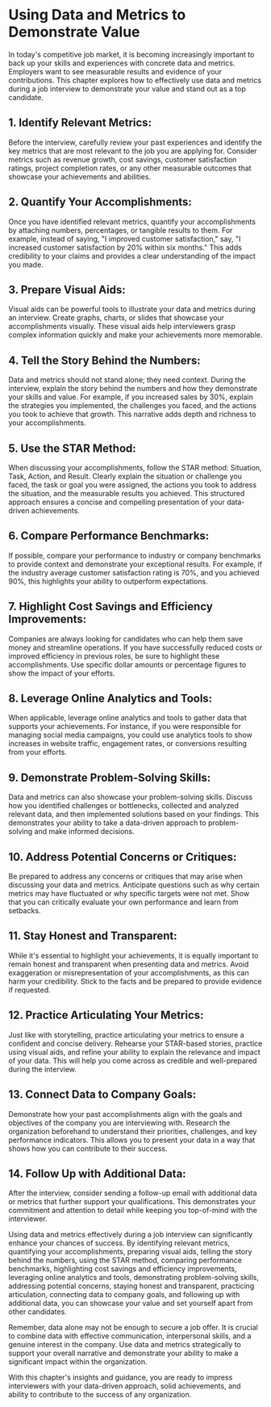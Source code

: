 # Using Data and Metrics to Demonstrate Value

In today's competitive job market, it is becoming increasingly important to back up your skills and experiences with concrete data and metrics. Employers want to see measurable results and evidence of your contributions. This chapter explores how to effectively use data and metrics during a job interview to demonstrate your value and stand out as a top candidate.

## 1\. **Identify Relevant Metrics**:

Before the interview, carefully review your past experiences and identify the key metrics that are most relevant to the job you are applying for. Consider metrics such as revenue growth, cost savings, customer satisfaction ratings, project completion rates, or any other measurable outcomes that showcase your achievements and abilities.

## 2\. **Quantify Your Accomplishments**:

Once you have identified relevant metrics, quantify your accomplishments by attaching numbers, percentages, or tangible results to them. For example, instead of saying, "I improved customer satisfaction," say, "I increased customer satisfaction by 20% within six months." This adds credibility to your claims and provides a clear understanding of the impact you made.

## 3\. **Prepare Visual Aids**:

Visual aids can be powerful tools to illustrate your data and metrics during an interview. Create graphs, charts, or slides that showcase your accomplishments visually. These visual aids help interviewers grasp complex information quickly and make your achievements more memorable.

## 4\. **Tell the Story Behind the Numbers**:

Data and metrics should not stand alone; they need context. During the interview, explain the story behind the numbers and how they demonstrate your skills and value. For example, if you increased sales by 30%, explain the strategies you implemented, the challenges you faced, and the actions you took to achieve that growth. This narrative adds depth and richness to your accomplishments.

## 5\. **Use the STAR Method**:

When discussing your accomplishments, follow the STAR method: Situation, Task, Action, and Result. Clearly explain the situation or challenge you faced, the task or goal you were assigned, the actions you took to address the situation, and the measurable results you achieved. This structured approach ensures a concise and compelling presentation of your data-driven achievements.

## 6\. **Compare Performance Benchmarks**:

If possible, compare your performance to industry or company benchmarks to provide context and demonstrate your exceptional results. For example, if the industry average customer satisfaction rating is 70%, and you achieved 90%, this highlights your ability to outperform expectations.

## 7\. **Highlight Cost Savings and Efficiency Improvements**:

Companies are always looking for candidates who can help them save money and streamline operations. If you have successfully reduced costs or improved efficiency in previous roles, be sure to highlight these accomplishments. Use specific dollar amounts or percentage figures to show the impact of your efforts.

## 8\. **Leverage Online Analytics and Tools**:

When applicable, leverage online analytics and tools to gather data that supports your achievements. For instance, if you were responsible for managing social media campaigns, you could use analytics tools to show increases in website traffic, engagement rates, or conversions resulting from your efforts.

## 9\. **Demonstrate Problem-Solving Skills**:

Data and metrics can also showcase your problem-solving skills. Discuss how you identified challenges or bottlenecks, collected and analyzed relevant data, and then implemented solutions based on your findings. This demonstrates your ability to take a data-driven approach to problem-solving and make informed decisions.

## 10\. **Address Potential Concerns or Critiques**:

Be prepared to address any concerns or critiques that may arise when discussing your data and metrics. Anticipate questions such as why certain metrics may have fluctuated or why specific targets were not met. Show that you can critically evaluate your own performance and learn from setbacks.

## 11\. **Stay Honest and Transparent**:

While it's essential to highlight your achievements, it is equally important to remain honest and transparent when presenting data and metrics. Avoid exaggeration or misrepresentation of your accomplishments, as this can harm your credibility. Stick to the facts and be prepared to provide evidence if requested.

## 12\. **Practice Articulating Your Metrics**:

Just like with storytelling, practice articulating your metrics to ensure a confident and concise delivery. Rehearse your STAR-based stories, practice using visual aids, and refine your ability to explain the relevance and impact of your data. This will help you come across as credible and well-prepared during the interview.

## 13\. **Connect Data to Company Goals**:

Demonstrate how your past accomplishments align with the goals and objectives of the company you are interviewing with. Research the organization beforehand to understand their priorities, challenges, and key performance indicators. This allows you to present your data in a way that shows how you can contribute to their success.

## 14\. **Follow Up with Additional Data**:

After the interview, consider sending a follow-up email with additional data or metrics that further support your qualifications. This demonstrates your commitment and attention to detail while keeping you top-of-mind with the interviewer.

Using data and metrics effectively during a job interview can significantly enhance your chances of success. By identifying relevant metrics, quantifying your accomplishments, preparing visual aids, telling the story behind the numbers, using the STAR method, comparing performance benchmarks, highlighting cost savings and efficiency improvements, leveraging online analytics and tools, demonstrating problem-solving skills, addressing potential concerns, staying honest and transparent, practicing articulation, connecting data to company goals, and following up with additional data, you can showcase your value and set yourself apart from other candidates.

Remember, data alone may not be enough to secure a job offer. It is crucial to combine data with effective communication, interpersonal skills, and a genuine interest in the company. Use data and metrics strategically to support your overall narrative and demonstrate your ability to make a significant impact within the organization.

With this chapter's insights and guidance, you are ready to impress interviewers with your data-driven approach, solid achievements, and ability to contribute to the success of any organization.
